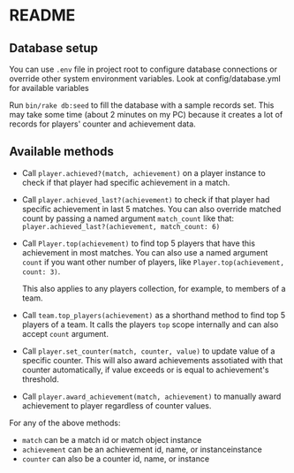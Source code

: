 # README

## Database setup

You can use `.env` file in project root to configure database connections
or override other system environment variables.
Look at config/database.yml for available variables

Run `bin/rake db:seed` to fill the database with a sample records set.
This may take some time (about 2 minutes on my PC) because it creates a lot of records for players' counter and achievement data.

## Available methods
* Call `player.achieved?(match, achievement)` on a player instance to check if
  that player had specific achievement in a match.
* Call `player.achieved_last?(achievement)` to check if that player had
  specific achievement in last 5 matches. You can also override matched count
  by passing a named argument `match_count` like that:
  `player.achieved_last?(achievement, match_count: 6)`
* Call `Player.top(achievement)` to find top 5 players that have this
  achievement in most matches. You can also use a named argument `count`
  if you want other number of players, like `Player.top(achievement, count: 3)`.

  This also applies to any players collection, for example, to members of
  a team.
* Call `team.top_players(achievement)` as a shorthand method to find top 5
  players of a team. It calls the players `top` scope internally and can also
  accept `count` argument.
* Call `player.set_counter(match, counter, value)` to update value of
  a specific counter. This will also award achievements assotiated with that
  counter automatically, if value exceeds or is equal to achievement's
  threshold.
* Call `player.award_achievement(match, achievement)` to manually award
  achievement to player regardless of counter values.

For any of the above methods:

* `match` can be a match id or match object instance
* `achievement` can be an achievement id, name, or instanceinstance
* `counter` can also be a counter id, name, or instance
